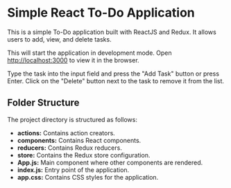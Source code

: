 # Simple React To-Do Application

This is a simple To-Do application built with ReactJS and Redux. It allows users to add, view, and delete tasks.

This will start the application in development mode. Open [http://localhost:3000](http://localhost:3000) to view it in the browser.



 Type the task into the input field and press the "Add Task" button or press Enter.
 Click on the "Delete" button next to the task to remove it from the list.


 ## Folder Structure

The project directory is structured as follows:



- **actions:** Contains action creators.
- **components:** Contains React components.
- **reducers:** Contains Redux reducers.
- **store:** Contains the Redux store configuration.
- **App.js:** Main component where other components are rendered.
- **index.js:** Entry point of the application.
- **app.css:** Contains CSS styles for the application.



